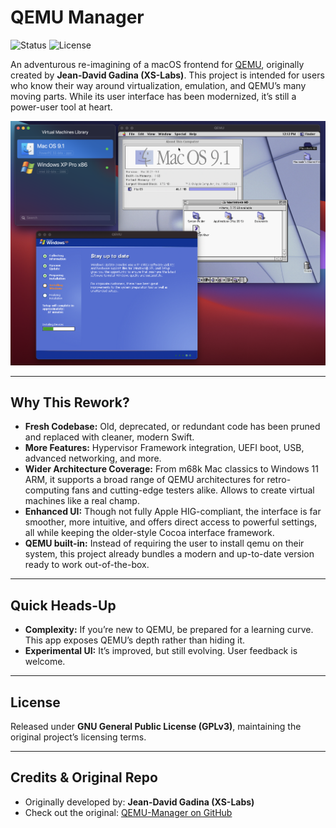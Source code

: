 # QEMU Manager
![Status](https://img.shields.io/badge/status-active-brightgreen.svg?logo=git)  ![License](https://img.shields.io/badge/license-gpl-brightgreen.svg?logo=open-source-initiative)  

An adventurous re-imagining of a macOS frontend for [QEMU](https://www.qemu.org), originally created by **Jean-David Gadina (XS-Labs)**. This project is intended for users who know their way around virtualization, emulation, and QEMU’s many moving parts. While its user interface has been modernized, it’s still a power-user tool at heart.

![Screenshot](Assets/Screenshot.png "Screenshot")

---

## Why This Rework?
- **Fresh Codebase:** Old, deprecated, or redundant code has been pruned and replaced with cleaner, modern Swift.
- **More Features:** Hypervisor Framework integration, UEFI boot, USB, advanced networking, and more.
- **Wider Architecture Coverage:** From m68k Mac classics to Windows 11 ARM, it supports a broad range of QEMU architectures for retro-computing fans and cutting-edge testers alike. Allows to create virtual machines like a real champ.
- **Enhanced UI:** Though not fully Apple HIG-compliant, the interface is far smoother, more intuitive, and offers direct access to powerful settings, all while keeping the older-style Cocoa interface framework.
- **QEMU built-in:** Instead of requiring the user to install qemu on their system, this project already bundles a modern and up-to-date version ready to work out-of-the-box.

---

## Quick Heads-Up
- **Complexity:** If you’re new to QEMU, be prepared for a learning curve. This app exposes QEMU’s depth rather than hiding it.
- **Experimental UI:** It’s improved, but still evolving. User feedback is welcome.

---

## License
Released under **GNU General Public License (GPLv3)**, maintaining the original project’s licensing terms.

---

## Credits & Original Repo
- Originally developed by: **Jean-David Gadina (XS-Labs)**
- Check out the original: [QEMU-Manager on GitHub](https://github.com/macmade/QEMU-Manager)

